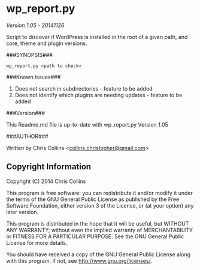 wp_report.py
==============

_Version 1.05 - 20141126_

Script to discover if WordPress is installed in the root of a given path, and core, theme and plugin versions.

###SYNOPSIS###

    wp_report.py <path to check> 

###Known Issues###

1. Does not search in subdirectories - feature to be added
2. Does not identify which plugins are needing updates - feature to be added

###Version###

This Readme.md file is up-to-date with wp_report.py Version 1.05

###AUTHOR###

Written by Chris Collins \<collins.christopher@gmail.com\>

Copyright Information
---------------------

Copyright (C) 2014 Chris Collins

This program is free software: you can redistribute it and/or modify it under the terms of the GNU General Public License as published by the Free Software Foundation, either version 3 of the License, or (at your option) any later version.

This program is distributed in the hope that it will be useful, but WITHOUT ANY WARRANTY; without even the implied warranty of MERCHANTABILITY or FITNESS FOR A PARTICULAR PURPOSE. See the GNU General Public License for more details.

You should have received a copy of the GNU General Public License along with this program. If not, see http://www.gnu.org/licenses/.

